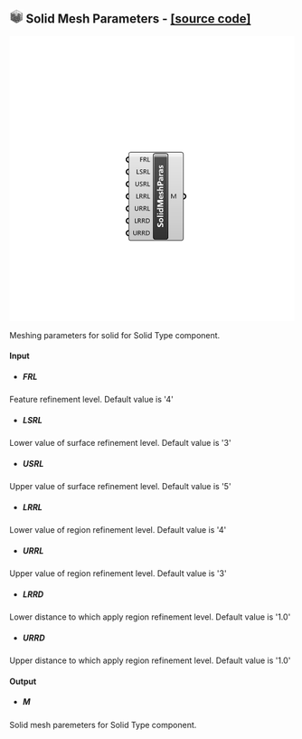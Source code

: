 ## ![](../../images/icons/Solid_Mesh_Parameters.png) Solid Mesh Parameters - [[source code]](https://github.com/Eddy3D-Dev/Eddy3D/tree/dev/Solid%20Mesh%20Parameters.cs)

![](../../images/components/Solid_Mesh_Parameters.png)

Meshing parameters for solid for Solid Type component.

#### Input
* ##### FRL 
Feature refinement level. Default value is '4'
* ##### LSRL 
Lower value of surface refinement level. Default value is '3'
* ##### USRL 
Upper value of surface refinement level. Default value is '5'
* ##### LRRL 
Lower value of region refinement level. Default value is '4'
* ##### URRL 
Upper value of region refinement level. Default value is '3'
* ##### LRRD 
Lower distance to which apply region refinement level. Default value is '1.0'
* ##### URRD 
Upper distance to which apply region refinement level. Default value is '1.0'

#### Output
* ##### M
Solid mesh paremeters for Solid Type component.